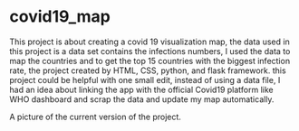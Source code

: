 # covid19_map

This project is about creating a covid 19 visualization map, the data used in this project is a data set contains the infections numbers, I used the data to map the countries and to get the top 15 countries with the biggest infection rate, the project created by HTML, CSS, python, and flask framework. 
this project could be helpful with one small edit, instead of using a data file, I had an idea about linking the app with the official Covid19 platform like WHO dashboard and scrap the data and update my map automatically. 

A picture of the current version of the project.

